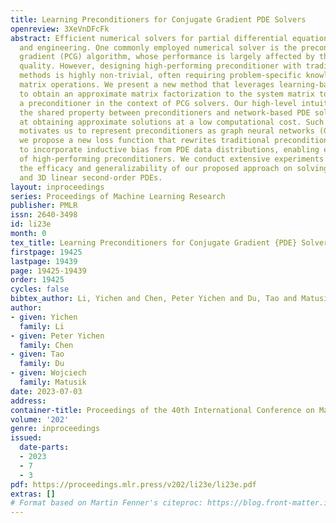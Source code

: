 ```yaml
---
title: Learning Preconditioners for Conjugate Gradient PDE Solvers
openreview: 3XeVnDFcFk
abstract: Efficient numerical solvers for partial differential equations empower science
  and engineering. One commonly employed numerical solver is the preconditioned conjugate
  gradient (PCG) algorithm, whose performance is largely affected by the preconditioner
  quality. However, designing high-performing preconditioner with traditional numerical
  methods is highly non-trivial, often requiring problem-specific knowledge and meticulous
  matrix operations. We present a new method that leverages learning-based approach
  to obtain an approximate matrix factorization to the system matrix to be used as
  a preconditioner in the context of PCG solvers. Our high-level intuition comes from
  the shared property between preconditioners and network-based PDE solvers that excels
  at obtaining approximate solutions at a low computational cost. Such observation
  motivates us to represent preconditioners as graph neural networks (GNNs). In addition,
  we propose a new loss function that rewrites traditional preconditioner metrics
  to incorporate inductive bias from PDE data distributions, enabling effective training
  of high-performing preconditioners. We conduct extensive experiments to demonstrate
  the efficacy and generalizability of our proposed approach on solving various 2D
  and 3D linear second-order PDEs.
layout: inproceedings
series: Proceedings of Machine Learning Research
publisher: PMLR
issn: 2640-3498
id: li23e
month: 0
tex_title: Learning Preconditioners for Conjugate Gradient {PDE} Solvers
firstpage: 19425
lastpage: 19439
page: 19425-19439
order: 19425
cycles: false
bibtex_author: Li, Yichen and Chen, Peter Yichen and Du, Tao and Matusik, Wojciech
author:
- given: Yichen
  family: Li
- given: Peter Yichen
  family: Chen
- given: Tao
  family: Du
- given: Wojciech
  family: Matusik
date: 2023-07-03
address: 
container-title: Proceedings of the 40th International Conference on Machine Learning
volume: '202'
genre: inproceedings
issued:
  date-parts:
  - 2023
  - 7
  - 3
pdf: https://proceedings.mlr.press/v202/li23e/li23e.pdf
extras: []
# Format based on Martin Fenner's citeproc: https://blog.front-matter.io/posts/citeproc-yaml-for-bibliographies/
---
```

